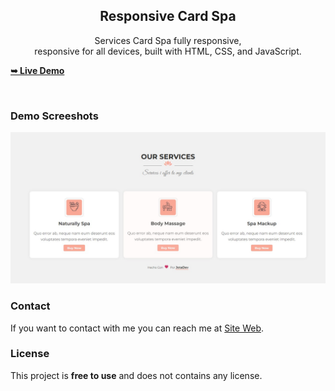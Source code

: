 <h2 align="center">Responsive Card Spa</h2>
<div align="center">
Services Card Spa fully responsive, <br />responsive
for all devices, built with HTML, CSS, and JavaScript.
 </div>

<a href="https://codekasper.github.io/card-spa"><strong>➥ Live Demo</strong></a>

<br />

### Demo Screeshots

![Card Spa Desktop Demo](./img/desktop.jpg "Desktop Demo")

### Contact

If you want to contact with me you can reach me at [Site Web](https://jotadev.netlify.app/).

### License

This project is **free to use** and does not contains any license.
